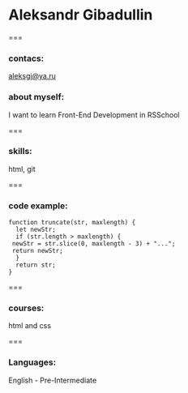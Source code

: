 # Aleksandr Gibadullin

===

### contacs:
aleksgi@ya.ru

### about myself:
 I want to learn Front-End Development in RSSchool

===

### skills:
html, git

===

### code example:
```
function truncate(str, maxlength) {
  let newStr;
  if (str.length > maxlength) {
 newStr = str.slice(0, maxlength - 3) + "...";
 return newStr;
  }
  return str;
}
```

===

### courses: 
 html and css

===
### Languages:
 English - Pre-Intermediate